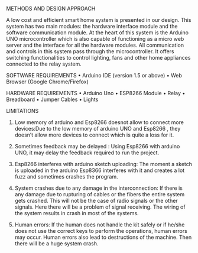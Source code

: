 METHODS AND DESIGN APPROACH

A low cost and efficient smart home system is presented in our design. This system has two main modules: the hardware interface module and the software communication module. At the heart of this system is the Arduino UNO  microcontroller which is also capable of functioning as a micro web server and the interface for all the hardware modules. All communication and controls in this system pass through the microcontroller. It  offers switching functionalities to control lighting, fans and other home appliances connected to the relay system. 

SOFTWARE REQUIREMENTS
•	Arduino IDE (version 1.5 or above)
•	Web Browser (Google Chrome/Firefox)


HARDWARE REQUIREMENTS
•	Arduino Uno
•	ESP8266 Module
•	Relay
•	Breadboard
•	Jumper Cables
•	Lights
 
 
 LIMITATIONS

1.	Low memory of arduino and Esp8266 doesnot allow to connect more devices:Due to the low memory of arduino UNO and Esp8266 , they doesn’t allow more devices to connect which is quite a loss for it. 

2.	Sometimes feedback may be delayed : Using Esp8266 with arduino UNO, it may delay the feedback required to run  the project. 


3.	Esp8266 interferes with arduino sketch uploading: The moment a sketch is uploaded in the arduino Esp8366 interferes with it and creates a lot  fuzz and sometimes crashes the program. 

4.	System crashes due to any damage in the interconnection:  If there is any damage due to rupturing of cables or the fibers the entire system gets crashed. This will not be the case of radio signals or the other signals. Here there will be a problem of signal receiving. The wiring of the system results in crash in most of the systems.

5.	Human errors: If the human does not handle the kit safely or if he/she does not use the correct keys to perform the operations, human errors may occur. Human errors also lead to destructions of the machine. Then there will be a huge system crash.

